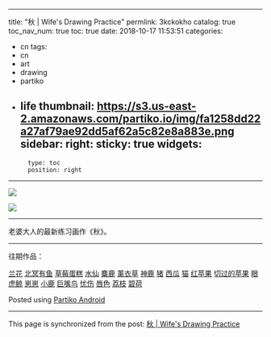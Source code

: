 
---
title: "秋 | Wife's Drawing Practice"
permlink: 3kckokho
catalog: true
toc_nav_num: true
toc: true
date: 2018-10-17 11:53:51
categories:
- cn
tags:
- cn
- art
- drawing
- partiko
- life
thumbnail: https://s3.us-east-2.amazonaws.com/partiko.io/img/fa1258dd22a27af79ae92dd5af62a5c82e8a883e.png
sidebar:
    right:
        sticky: true
widgets:
    -
        type: toc
        position: right
---


![](https://s3.us-east-2.amazonaws.com/partiko.io/img/fa1258dd22a27af79ae92dd5af62a5c82e8a883e.png)

![](https://s3.us-east-2.amazonaws.com/partiko.io/img/287acacf2e7a8f7e3b6a5210022a5b47adb6ef62.png)

---

老婆大人的最新练习画作《秋》。

---

往期作品：

[兰花](https://steemit.com/cn/@yellowbird/z2wkoglc)
[北冥有鱼](https://steemit.com/cn/@yellowbird/wqkkdvdf)
[草莓蛋糕](https://steemit.com/partiko/@yellowbird/wifes-drawing-practice-ikb9nv1w)
[水仙](https://steemit.com/cn/@yellowbird/bc68jw66)
[麋鹿](https://steemit.com/cn/@yellowbird/wifes-drawing-practice-pmgjgoeg)
[薰衣草](https://steemit.com/drawing/@yellowbird/sjrppm44)
[神鹿](https://steemit.com/drawing/@yellowbird/wifes-drawing-practice-lzocy0rv)
[猪](https://steemit.com/drawing/@yellowbird/wifes-drawing-practice-fddgl1zm)
[西瓜](https://steemit.com/drawing/@yellowbird/wifes-drawing-practice-fcr1uoqg)
[猫](https://steemit.com/drawing/@yellowbird/wifes-drawing-practice-bqj8rq8p)
[红苹果](https://steemit.com/drawing/@yellowbird/wifes-drawing-practice-njblzpjo)
[切过的苹果](https://steemit.com/drawing/@yellowbird/6k4mqu-or-wife-s-drawing-practice)
[眼](https://steemit.com/drawing/@yellowbird/6krvuv-or-wife-s-drawing-practice)
[虎鲸](https://steemit.com/drawing/@yellowbird/7cnnds-or-wife-s-drawing-practice)
[崽崽](https://steemit.com/drawing/@yellowbird/6ddtoo-or-wife-s-drawing-practice)
[小鹿](https://steemit.com/drawing/@yellowbird/6ajeng-or-wife-s-drawing-practice)
[巨嘴鸟](https://steemit.com/drawing/@yellowbird/6clmh8-or-wife-s-drawing-practice)
[忧伤](https://steemit.com/drawing/@yellowbird/3a3tor-or-wife-s-drawing-practice)
[唇色](https://steemit.com/drawing/@yellowbird/2n7bmr-or-wife-s-drawing-practice)
[荔枝](https://steemit.com/drawing/@yellowbird/35q48g-or-wife-s-drawing-practice)
[碧荷](https://steemit.com/drawing/@yellowbird/4kjcxt-or-wife-s-drawing-practice)

Posted using [Partiko Android](https://steemit.com/@partiko-android)

- - -

This page is synchronized from the post: [秋 | Wife's Drawing Practice](https://steemit.com/@yellowbird/3kckokho)
